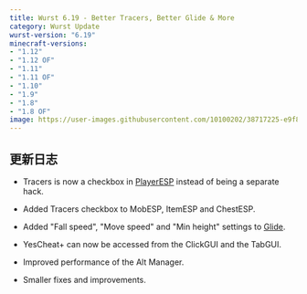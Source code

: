 ```yaml
---
title: Wurst 6.19 - Better Tracers, Better Glide & More
category: Wurst Update
wurst-version: "6.19"
minecraft-versions:
- "1.12"
- "1.12 OF"
- "1.11"
- "1.11 OF"
- "1.10"
- "1.9"
- "1.8"
- "1.8 OF"
image: https://user-images.githubusercontent.com/10100202/38717225-e9f8aad2-3ee5-11e8-8d04-2b5af09d17da.jpg
---
```

## 更新日志

- Tracers is now a checkbox in [PlayerESP](https://wurst.wiki/playeresp) instead of being a separate hack.

- Added Tracers checkbox to MobESP, ItemESP and ChestESP.

- Added "Fall speed", "Move speed" and "Min height" settings to [Glide](https://wurst.wiki/glide).

- YesCheat+ can now be accessed from the ClickGUI and the TabGUI.

- Improved performance of the Alt Manager.

- Smaller fixes and improvements.
